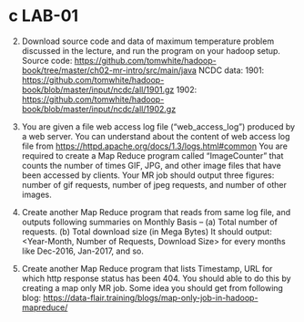 # c LAB-01

2. Download source code and data of maximum temperature problem discussed in the lecture, and run the program on your hadoop setup.
Source code: https://github.com/tomwhite/hadoop-book/tree/master/ch02-mr-intro/src/main/java
NCDC data:
1901: https://github.com/tomwhite/hadoop-book/blob/master/input/ncdc/all/1901.gz
1902: https://github.com/tomwhite/hadoop-book/blob/master/input/ncdc/all/1902.gz

3. You are given a file web access log file (“web_access_log”) produced by a web server. You can understand about the content of web access log file from https://httpd.apache.org/docs/1.3/logs.html#common
You are required to create a Map Reduce program called “ImageCounter” that counts the number of times GIF, JPG, and other image files that have been accessed by clients.
Your MR job should output three figures: number of gif requests, number of jpeg requests, and number of other images.

4. Create another Map Reduce program that reads from same log file, and outputs following summaries on Monthly Basis –
(a) Total number of requests.
(b) Total download size (in Mega Bytes)
It should output: <Year-Month, Number of Requests, Download Size> for every months like Dec-2016, Jan-2017, and so.

5. Create another Map Reduce program that lists Timestamp, URL for which http response status has been 404.
You should able to do this by creating a map only MR job. Some idea you should get from following blog: https://data-flair.training/blogs/map-only-job-in-hadoop-mapreduce/
